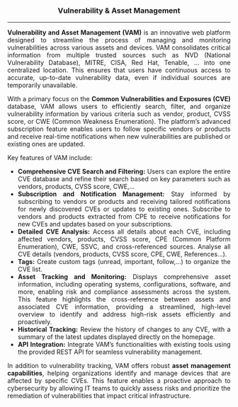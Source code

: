 <center><h3>Vulnerability & Asset Management</h3></center>
<hr/>
<p class="p3" style="text-align: justify;"><strong>Vulnerability and Asset Management (VAM)</strong> is an innovative web platform designed to streamline the process of managing and monitoring vulnerabilities across various assets and devices. VAM consolidates critical information from multiple trusted sources such as NVD (National Vulnerability Database), MITRE, CISA, Red Hat, Tenable, ... into one centralized location. This ensures that users have continuous access to accurate, up-to-date vulnerability data, even if individual sources are temporarily unavailable.</p>
<p class="p3" style="text-align: justify;">With a primary focus on the <strong>Common Vulnerabilities and Exposures (CVE)</strong> database, VAM allows users to efficiently search, filter, and organize vulnerability information by various criteria such as vendor, product, CVSS score, or CWE (Common Weakness Enumeration). The platform&rsquo;s advanced subscription feature enables users to follow specific vendors or products and receive real-time notifications when new vulnerabilities are published or existing ones are updated.</p>
<p class="p3">Key features of VAM include:</p>
<ul>
<li class="p2" style="text-align: justify;"><strong>Comprehensive CVE Search and Filtering:</strong> Users can explore the entire CVE database and refine their search based on key parameters such as vendors, products, CVSS score, CWE,...</li>
<li class="p2" style="text-align: justify;"><strong>Subscription and Notification Management:</strong> Stay informed by subscribing to vendors or products and receiving tailored notifications for newly discovered CVEs or updates to existing ones. Subscribe to vendors and products extracted from CPE to receive notifications for new CVEs and updates based on your subscriptions.</li>
<li class="p2" style="text-align: justify;"><strong>Detailed CVE Analysis:</strong> Access all details about each CVE, including affected vendors, products, CVSS score, CPE (Common Platform Enumeration), CWE, SSVC, and cross-referenced sources. Analyse all CVE details (vendors, products, CVSS score, CPE, CWE, References...).</li>
<li class="p2" style="text-align: justify;"><strong>Tags:</strong> Create custom tags (unread, important, follow,...) to organize the CVE list.</li>
<li class="p2" style="text-align: justify;"><strong>Asset Tracking and Monitoring:</strong> Displays comprehensive asset information, including operating systems, configurations, software, and more, enabling risk and compliance assessments across the system. This feature highlights the cross-reference between assets and associated CVE information, providing a streamlined, high-level overview to identify and address high-risk assets efficiently and proactively.</li>
<li class="p4" style="text-align: justify;"><strong>Historical Tracking:</strong> Review the history of changes to any CVE, with a summary of the latest updates displayed directly on the homepage.</li>
<li class="p4" style="text-align: justify;"><strong>API Integration:</strong> Integrate VAM&rsquo;s functionalities with existing tools using the provided REST API for seamless vulnerability management.</li>
</ul>
<p class="p3" style="text-align: justify;">In addition to vulnerability tracking, VAM offers robust <strong>asset management capabilities</strong>, helping organizations identify and manage devices that are affected by specific CVEs. This feature enables a proactive approach to cybersecurity by allowing IT teams to quickly assess risks and prioritize the remediation of vulnerabilities that impact critical infrastructure.</p>
